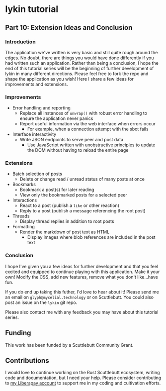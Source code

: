 # lykin tutorial

## Part 10: Extension Ideas and Conclusion

### Introduction

The application we've written is very basic and still quite rough around the edges. No doubt, there are things you would have done differently if you had written such an application. Rather than being a conclusion, I hope the end of this tutorial series will be the beginning of further development of lykin in many different directions. Please feel free to fork the repo and shape the application as you wish! Here I share a few ideas for improvements and extensions.

### Improvements

 - Error handling and reporting
   - Replace all instances of `unwrap()` with robust error handling to ensure the application never panics
   - Report useful information via the web interface when errors occur
	   - For example, when a connection attempt with the sbot fails
 - Interface interactivity
   - Write JSON endpoints to serve peer and post data
	 - Use JavaScript written with unobstructive principles to update the DOM without having to reload the entire page

### Extensions

 - Batch selection of posts
   - Delete or change read / unread status of many posts at once
 - Bookmarks
   - Bookmark a post(s) for later reading
   - View only the bookmarked posts for a selected peer
 - Interactions
   - React to a post (publish a `like` or other reaction)
   - Reply to a post (publish a message referencing the root post)
 - Threads
   - Display thread replies in addition to root posts
 - Formatting
   - Render the markdown of post text as HTML
	 - Display images where blob references are included in the post text

### Conclusion

I hope I've given you a few ideas for further development and that you feel excited and equipped to continue playing with this application. Make it your own! Modify the CSS, add new features, remove what you don't like...have fun.

If you do end up taking this futher, I'd love to hear about it! Please send me an email on `glyph@mycelial.technology` or on Scuttlebutt. You could also post an issue on the `lykin` git repo.

Please also contact me with any feedback you may have about this tutorial series.

## Funding

This work has been funded by a Scuttlebutt Community Grant.

## Contributions

I would love to continue working on the Rust Scuttlebutt ecosystem, writing code and documentation, but I need your help. Please consider contributing to [my Liberapay account](https://liberapay.com/glyph) to support me in my coding and cultivation efforts.
